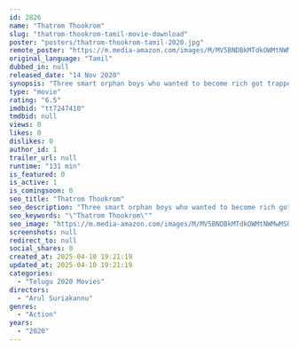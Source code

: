 ```yaml
---
id: 2826
name: "Thatrom Thookrom"
slug: "thatrom-thookrom-tamil-movie-download"
poster: "posters/thatrom-thookrom-tamil-2020.jpg"
remote_poster: "https://m.media-amazon.com/images/M/MV5BNDBkMTdkOWMtNWMwMS00ZGU4LTg1NjAtZjZiOWYzNjljZjAwXkEyXkFqcGdeQXVyMTI2MDYzMjc5._V1_SX300.jpg"
original_language: "Tamil"
dubbed_in: null
released_date: "14 Nov 2020"
synopsis: "Three smart orphan boys who wanted to become rich got trapped and chased by powerful matured smart politician."
type: "movie"
rating: "6.5"
imdbid: "tt7247410"
tmdbid: null
views: 0
likes: 0
dislikes: 0
author_id: 1
trailer_url: null
runtime: "131 min"
is_featured: 0
is_active: 1
is_comingsoon: 0
seo_title: "Thatrom Thookrom"
seo_description: "Three smart orphan boys who wanted to become rich got trapped and chased by powerful matured smart politician."
seo_keywords: "\"Thatrom Thookrom\""
seo_image: "https://m.media-amazon.com/images/M/MV5BNDBkMTdkOWMtNWMwMS00ZGU4LTg1NjAtZjZiOWYzNjljZjAwXkEyXkFqcGdeQXVyMTI2MDYzMjc5._V1_SX300.jpg"
screenshots: null
redirect_to: null
social_shares: 0
created_at: 2025-04-10 19:21:19
updated_at: 2025-04-10 19:21:19
categories:
  - "Telugu 2020 Movies"
directors:
  - "Arul Suriakannu"
genres:
  - "Action"
years:
  - "2020"
---
```


